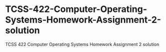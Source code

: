 # TCSS-422-Computer-Operating-Systems-Homework-Assignment-2-solution
TCSS 422 Computer Operating Systems Homework Assignment 2 solution
